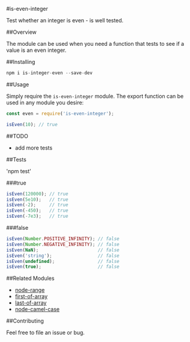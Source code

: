 #is-even-integer

Test whether an integer is even - is well tested. 

##Overview

The module can be used when you need a function that tests to see if a value is an even integer.

##Installing 

```javascript
npm i is-integer-even --save-dev
```

##Usage

Simply require the `is-even-integer` module. The export function can be used in any module you desire:

```javascript
const even = require('is-even-integer');

isEven(10); // true

```

##TODO

* add more tests

##Tests

'npm test'

###true

```javascript
isEven(120000); // true
isEven(5e10);   // true
isEven(-2);     // true 
isEven(-450);   // true
isEven(-7e3);   // true
```

###false
```javascript
isEven(Number.POSITIVE_INFINITY); // false
isEven(Number.NEGATIVE_INFINITY); // false
isEven(NaN);                      // false
isEven('string');                 // false
isEven(undefined);                // false
isEven(true);                     // false
```

##Related Modules

* [node-range](https://github.com/ahadb/node-range)
* [first-of-array](https://github.com/ahadb/first-of-array)
* [last-of-array](https://github.com/ahadb/last-of-array)
* [node-camel-case](https://github.com/ahadb/node-camel-case)

##Contributing

Feel free to file an issue or bug.
